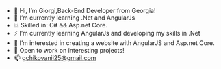 - 👋 Hi, I’m Giorgi,Back-End Developer from Georgia!
- 🌱 I’m currently learning .Net and AngularJs
- 💥 Skilled in: C# && Asp.net Core.
- ⚡ I’m currently learning AngularJs and developing my skills in .Net
- 👀 I’m interested in creating a website with AngularJS and Asp.net Core.
- 💯 Open to work on interesting projects!
- 📫 gchikovanii25@gmail.com

